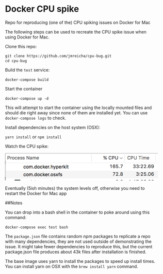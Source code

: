 # Docker CPU spike

Repo for reproducing (one of the) CPU spiking issues on Docker for Mac

The following steps can be used to recreate the CPU spike issue when using
Docker for Mac.

Clone this repo:

```
git clone https://github.com/jmreicha/cpu-bug.git
cd cpu-bug
```

Build the `test` service:

`docker-compose build`

Start the container

`docker-compose up -d`

This will attempt to start the container using the locally mounted files and
should die right away since none of them are installed yet.  You can use
`docker-compose logs` to check.

Install dependencies on the host system (OSX):

`yarn install` or `npm install`

Watch the CPU spike:

![cpu-spike](./cpu.png)

Eventually (5ish minutes) the system levels off, otherwise you need to restart
the Docker for Mac app

##Notes

You can drop into a bash shell in the container to poke around using this command:

`docker-compose exec test bash`

The `package.json` file contains random npm packages to replicate a repo with
many dependencies, they are not used outside of demonstrating the issue.  It
might take fewer dependencies to reproduce this, but the current package.json
file produces about 43k files after installation is finished.

The base image uses yarn to install the packages to speed up install times.  You
can install yarn on OSX with the `brew install yarn` command.
